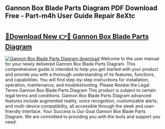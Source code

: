 ## Gannon Box Blade Parts Diagram PDF Download Free - Part-m4h User Guide Repair 8eXtc

# <h2><a href="http://dfovqey.blite.top/?on=Gannon+Box+Blade+Parts+Diagram">🔗Download New 👉🔴 Gannon Box Blade Parts Diagram</a></h2>

[![Gannon Box Blade Parts Diagram download](https://i.imgur.com/lujVjoI.png)](http://dfovqey.blite.top/?on=Gannon+Box+Blade+Parts+Diagram)
Welcome to the user manual for your newly delivered Gannon Box Blade Parts Diagram. This comprehensive guide is intended to help you get started with your product and provide you with a thorough understanding of its features, functions, and capabilities. You will find step-by-step instructions for installation, operation, maintenance, and troubleshooting. Please Review the Legal Terms Gannon Box Blade Parts Diagram This product is subject to certain legal terms and conditions. Gannon Box Blade Parts Diagram advanced features include augmented reality, voice recognition, customizable alerts, and multi-device compatibility, all accessible through the sleek and user-friendly interface. Your Success is Our Goal Gannon Box Blade Parts Diagram. We are committed to providing you with the tools and support you need.
